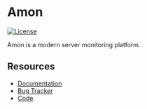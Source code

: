Amon
===============================================

[![License](https://img.shields.io/github/license/amonapp/amon.svg)](https://www.gnu.org/licenses/agpl-3.0.txt)




Amon is a modern server monitoring platform.



Resources
---------

* [Documentation](https://amon.cx/docs/)
* [Bug Tracker](https://github.com/amonapp/amon/issues)
* [Code](https://github.com/amonapp/amon)